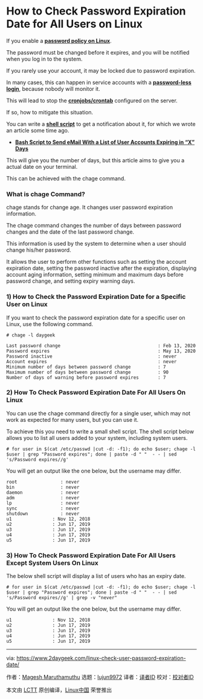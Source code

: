 [#]: collector: (lujun9972)
[#]: translator: ( )
[#]: reviewer: ( )
[#]: publisher: ( )
[#]: url: ( )
[#]: subject: (How to Check Password Expiration Date for All Users on Linux)
[#]: via: (https://www.2daygeek.com/linux-check-user-password-expiration-date/)
[#]: author: (Magesh Maruthamuthu https://www.2daygeek.com/author/magesh/)

How to Check Password Expiration Date for All Users on Linux
======

If you enable a **[password policy on Linux][1]**.

The password must be changed before it expires, and you will be notified when you log in to the system.

If you rarely use your account, it may be locked due to password expiration.

In many cases, this can happen in service accounts with a **[password-less login][2]**, because nobody will monitor it.

This will lead to stop the **[cronjobs/crontab][3]** configured on the server.

If so, how to mitigate this situation.

You can write a **[shell script][4]** to get a notification about it, for which we wrote an article some time ago.

  * **[Bash Script to Send eMail With a List of User Accounts Expiring in “X” Days][5]**



This will give you the number of days, but this article aims to give you a actual date on your terminal.

This can be achieved with the chage command.

### What is chage Command?

chage stands for change age. It changes user password expiration information.

The chage command changes the number of days between password changes and the date of the last password change.

This information is used by the system to determine when a user should change his/her password.

It allows the user to perform other functions such as setting the account expiration date, setting the password inactive after the expiration, displaying account aging information, setting minimum and maximum days before password change, and setting expiry warning days.

### 1) How to Check the Password Expiration Date for a Specific User on Linux

If you want to check the password expiration date for a specific user on Linux, use the following command.

```
# chage -l daygeek

Last password change                                    : Feb 13, 2020
Password expires                                        : May 13, 2020
Password inactive                                       : never
Account expires                                         : never
Minimum number of days between password change          : 7
Maximum number of days between password change          : 90
Number of days of warning before password expires       : 7
```

### 2) How To Check Password Expiration Date For All Users On Linux

You can use the chage command directly for a single user, which may not work as expected for many users, but you can use it.

To achieve this you need to write a small shell script. The shell script below allows you to list all users added to your system, including system users.

```
# for user in $(cat /etc/passwd |cut -d: -f1); do echo $user; chage -l $user | grep "Password expires"; done | paste -d " "  - - | sed 's/Password expires//g'
```

You will get an output like the one below, but the username may differ.

```
root                : never
bin                 : never
daemon              : never
adm                 : never
lp                  : never
sync                : never
shutdown            : never
u1               : Nov 12, 2018
u2               : Jun 17, 2019
u3               : Jun 17, 2019
u4               : Jun 17, 2019
u5               : Jun 17, 2019
```

### 3) How To Check Password Expiration Date For All Users Except System Users On Linux

The below shell script will display a list of users who has an expiry date.

```
# for user in $(cat /etc/passwd |cut -d: -f1); do echo $user; chage -l $user | grep "Password expires"; done | paste -d " "  - - | sed 's/Password expires//g' | grep -v "never"
```

You will get an output like the one below, but the username may differ.

```
u1               : Nov 12, 2018
u2               : Jun 17, 2019
u3               : Jun 17, 2019
u4               : Jun 17, 2019
u5               : Jun 17, 2019
```

--------------------------------------------------------------------------------

via: https://www.2daygeek.com/linux-check-user-password-expiration-date/

作者：[Magesh Maruthamuthu][a]
选题：[lujun9972][b]
译者：[译者ID](https://github.com/译者ID)
校对：[校对者ID](https://github.com/校对者ID)

本文由 [LCTT](https://github.com/LCTT/TranslateProject) 原创编译，[Linux中国](https://linux.cn/) 荣誉推出

[a]: https://www.2daygeek.com/author/magesh/
[b]: https://github.com/lujun9972
[1]: https://www.2daygeek.com/how-to-set-password-complexity-policy-on-linux/
[2]: https://www.2daygeek.com/configure-setup-passwordless-ssh-key-based-authentication-linux/
[3]: https://www.2daygeek.com/linux-crontab-cron-job-to-schedule-jobs-task/
[4]: https://www.2daygeek.com/category/shell-script/
[5]: https://www.2daygeek.com/bash-script-to-check-user-account-password-expiry-linux/
